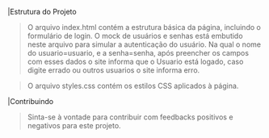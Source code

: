 |Estrutura do Projeto

> O arquivo index.html contém a estrutura básica da página, incluindo o formulário de login. O mock de usuários e senhas está embutido neste arquivo para simular a autenticação do usuário. Na qual o nome do usuario=usuario, e a senha=senha, após preencher os campos com esses dados o site informa que o Usuario está logado, caso digite errado ou outros usuarios o site informa erro. 

>O arquivo styles.css contém os estilos CSS aplicados à página.

|Contribuindo

>Sinta-se à vontade para contribuir com feedbacks positivos e negativos para este projeto.

